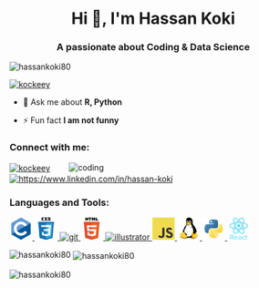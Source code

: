 <h1 align="center">Hi 👋, I'm Hassan Koki</h1>
<h3 align="center">A passionate about Coding & Data Science</h3>

<p align="left"> <img src="https://komarev.com/ghpvc/?username=hassankoki80&label=Profile%20views&color=0e75b6&style=flat" alt="hassankoki80" /> </p>

<p align="left"> <a href="https://twitter.com/kockeey" target="blank"><img src="https://img.shields.io/twitter/follow/kockeey?logo=twitter&style=for-the-badge" alt="kockeey" /></a> </p>

- 💬 Ask me about **R, Python**

- ⚡ Fun fact **I am not funny**

<h3 align="left">Connect with me:</h3>
<img align="right" alt="coding" width="400" src="https://https://st3.depositphotos.com/3382541/13326/v/600/depositphotos_133260890-stock-illustration-programmer-sitting-on-big-laptop.jpg">

<p align="left">
<a href="https://twitter.com/kockeey" target="blank"><img align="center" src="https://raw.githubusercontent.com/rahuldkjain/github-profile-readme-generator/master/src/images/icons/Social/twitter.svg" alt="kockeey" height="30" width="40" /></a>
<a href="https://linkedin.com/in/https://www.linkedin.com/in/hassan-koki" target="blank"><img align="center" src="https://raw.githubusercontent.com/rahuldkjain/github-profile-readme-generator/master/src/images/icons/Social/linked-in-alt.svg" alt="https://www.linkedin.com/in/hassan-koki" height="30" width="40" /></a>
</p>

<h3 align="left">Languages and Tools:</h3>
<p align="left"> <a href="https://www.cprogramming.com/" target="_blank" rel="noreferrer"> <img src="https://raw.githubusercontent.com/devicons/devicon/master/icons/c/c-original.svg" alt="c" width="40" height="40"/> </a> <a href="https://www.w3schools.com/css/" target="_blank" rel="noreferrer"> <img src="https://raw.githubusercontent.com/devicons/devicon/master/icons/css3/css3-original-wordmark.svg" alt="css3" width="40" height="40"/> </a> <a href="https://git-scm.com/" target="_blank" rel="noreferrer"> <img src="https://www.vectorlogo.zone/logos/git-scm/git-scm-icon.svg" alt="git" width="40" height="40"/> </a> <a href="https://www.w3.org/html/" target="_blank" rel="noreferrer"> <img src="https://raw.githubusercontent.com/devicons/devicon/master/icons/html5/html5-original-wordmark.svg" alt="html5" width="40" height="40"/> </a> <a href="https://www.adobe.com/in/products/illustrator.html" target="_blank" rel="noreferrer"> <img src="https://www.vectorlogo.zone/logos/adobe_illustrator/adobe_illustrator-icon.svg" alt="illustrator" width="40" height="40"/> </a> <a href="https://developer.mozilla.org/en-US/docs/Web/JavaScript" target="_blank" rel="noreferrer"> <img src="https://raw.githubusercontent.com/devicons/devicon/master/icons/javascript/javascript-original.svg" alt="javascript" width="40" height="40"/> </a> <a href="https://www.linux.org/" target="_blank" rel="noreferrer"> <img src="https://raw.githubusercontent.com/devicons/devicon/master/icons/linux/linux-original.svg" alt="linux" width="40" height="40"/> </a> <a href="https://www.python.org" target="_blank" rel="noreferrer"> <img src="https://raw.githubusercontent.com/devicons/devicon/master/icons/python/python-original.svg" alt="python" width="40" height="40"/> </a> <a href="https://reactjs.org/" target="_blank" rel="noreferrer"> <img src="https://raw.githubusercontent.com/devicons/devicon/master/icons/react/react-original-wordmark.svg" alt="react" width="40" height="40"/> </a> </p>

<p><img align="left" src="https://github-readme-stats.vercel.app/api/top-langs?username=hassankoki80&show_icons=true&locale=en&layout=compact" alt="hassankoki80" /></p>

<p>&nbsp;<img align="center" src="https://github-readme-stats.vercel.app/api?username=hassankoki80&show_icons=true&locale=en" alt="hassankoki80" /></p>

<p><img align="center" src="https://github-readme-streak-stats.herokuapp.com/?user=hassankoki80&" alt="hassankoki80" /></p>

